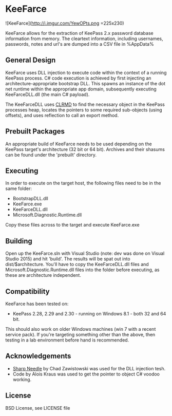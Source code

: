 # KeeFarce

![KeeFarce](http://i.imgur.com/YewOPts.png =225x230)

KeeFarce allows for the extraction of KeePass 2.x password database information from memory. The cleartext information, including usernames, passwords, notes and url's are dumped into a CSV file in %AppData%

## General Design

KeeFarce uses DLL injection to execute code within the context of a running KeePass process. C# code execution is achieved by first injecting an architecture-appropriate bootstrap DLL. This spawns an instance of the dot net runtime within the appropriate app domain, subsequently executing KeeFarceDLL.dll (the main C# payload).

The KeeFarceDLL uses [CLRMD](https://github.com/Microsoft/dotnetsamples/tree/master/Microsoft.Diagnostics.Runtime/CLRMD) to find the necessary object in the KeePass processes heap, locates the pointers to some required sub-objects (using offsets), and uses reflection to call an export method.

## Prebuilt Packages

An appropriate build of KeeFarce needs to be used depending on the KeePass target's architecture (32 bit or 64 bit). Archives and their shasums can be found under the 'prebuilt' directory.

## Executing

In order to execute on the target host, the following files need to be in the same folder:

* BootstrapDLL.dll 
* KeeFarce.exe
* KeeFarceDLL.dll
* Microsoft.Diagnostic.Runtime.dll

Copy these files across to the target and execute KeeFarce.exe

## Building

Open up the KeeFarce.sln with Visual Studio (note: dev was done on Visual Studio 2015) and hit 'build'. The results will be spat out into dist/$architecture. You'll have to copy the KeeFarceDLL.dll files and Microsoft.Diagnostic.Runtime.dll files into the folder before executing, as these are architecture independent. 

## Compatibility
KeeFarce has been tested on: 

* KeePass 2.28, 2.29 and 2.30 - running on Windows 8.1 - both 32 and 64 bit.

This should also work on older Windows machines (win 7 with a recent service pack). If you're targeting something other than the above, then testing in a lab environment before hand is recommended.

## Acknowledgements

* [Sharp Needle](https://github.com/ChadSki/SharpNeedle) by Chad Zawistowski was used for the DLL injection tesh.
* Code by Alois Kraus was used to get the pointer to object C# voodoo working.

## License
BSD License, see LICENSE file

